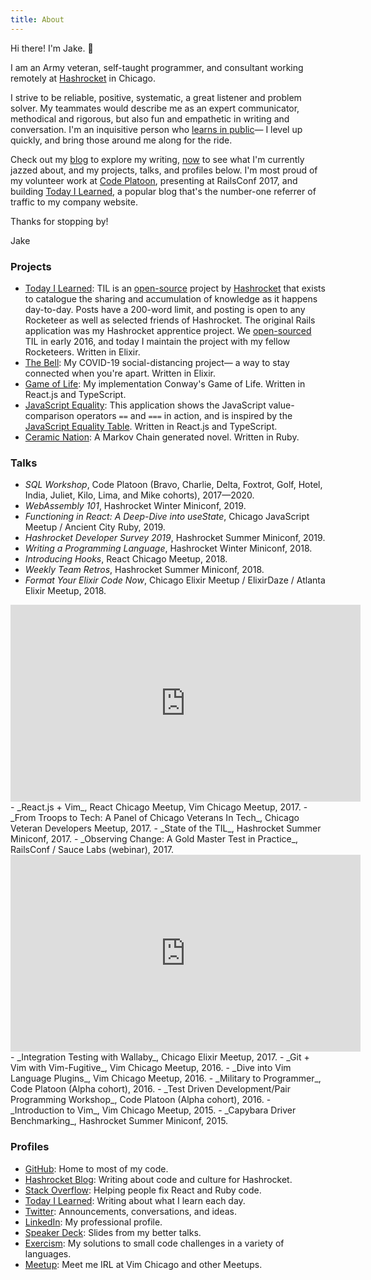 ```yaml
---
title: About
---
```


<div class="hey">

Hi there! I'm Jake. 👋

I am an Army veteran, self-taught programmer, and consultant working remotely at
[Hashrocket][hr] in Chicago.

I strive to be reliable, positive, systematic, a great listener and problem
solver. My teammates would describe me as an expert communicator, methodical
and rigorous, but also fun and empathetic in writing and conversation. I'm an
inquisitive person who [learns in public][learn-ip]&mdash; I level up quickly, and
bring those around me along for the ride.

Check out my [blog][blog] to explore my writing, [now][now] to see what I'm
currently jazzed about, and my projects, talks, and profiles below. I'm most
proud of my volunteer work at [Code Platoon][cp], presenting at RailsConf 2017,
and building [Today I Learned][til], a popular blog that's the number-one
referrer of traffic to my company website.

Thanks for stopping by!

Jake
</div>

### Projects

- [Today I Learned][til]: TIL is an [open-source][tilex] project by
  [Hashrocket][hr] that exists to catalogue the sharing and accumulation of
  knowledge as it happens day-to-day. Posts have a 200-word limit, and posting
  is open to any Rocketeer as well as selected friends of Hashrocket. The
  original Rails application was my Hashrocket apprentice project. We
  [open-sourced][oss-til] TIL in early 2016, and today I maintain the project
  with my fellow Rocketeers. Written in Elixir.
- [The Bell][bell]: My COVID-19 social-distancing project&mdash; a way to stay
  connected when you're apart. Written in Elixir.
- [Game of Life][gol]: My implementation Conway's Game of Life. Written in
  React.js and TypeScript.
- [JavaScript Equality][js-eq]: This application shows the JavaScript
  value-comparison operators `==` and `===` in action, and is inspired by the
  [JavaScript Equality Table][js-eq-dorey]. Written in React.js and TypeScript.
- [Ceramic Nation][novel]: A Markov Chain generated novel. Written in Ruby.

### Talks

-  _SQL Workshop_, Code Platoon (Bravo, Charlie, Delta, Foxtrot, Golf, Hotel,
   India, Juliet, Kilo, Lima, and Mike cohorts), 2017—2020.
-  _WebAssembly 101_, Hashrocket Winter Miniconf, 2019.
-  _Functioning in React: A Deep-Dive into useState_, Chicago JavaScript Meetup
   / Ancient City Ruby, 2019.
-  _Hashrocket Developer Survey 2019_, Hashrocket Summer Miniconf, 2019.
-  _Writing a Programming Language_, Hashrocket Winter Miniconf, 2018.
-  _Introducing Hooks_, React Chicago Meetup, 2018.
-  _Weekly Team Retros_, Hashrocket Summer Miniconf, 2018.
-  _Format Your Elixir Code Now_, Chicago Elixir Meetup / ElixirDaze / Atlanta
   Elixir Meetup, 2018.
<div class="video-container"><iframe width="560" height="315" src="https://www.youtube.com/embed/dwphyQmD6n8" frameborder="0" allow="accelerometer; autoplay; encrypted-media; gyroscope; picture-in-picture"></iframe></div>
-  _React.js + Vim_, React Chicago Meetup, Vim Chicago Meetup, 2017.
-  _From Troops to Tech: A Panel of Chicago Veterans In Tech_, Chicago Veteran
   Developers Meetup, 2017.
-  _State of the TIL_, Hashrocket Summer Miniconf, 2017.
-  _Observing Change: A Gold Master Test in Practice_, RailsConf / Sauce Labs
   (webinar), 2017.
<div class="video-container"><iframe width="560" height="315" src="https://www.youtube.com/embed/D9awDBUQvr4" frameborder="0" allow="accelerometer; autoplay; encrypted-media; gyroscope; picture-in-picture"></iframe></div>
-  _Integration Testing with Wallaby_, Chicago Elixir Meetup, 2017.
-  _Git + Vim with Vim-Fugitive_, Vim Chicago Meetup, 2016.
-  _Dive into Vim Language Plugins_, Vim Chicago Meetup, 2016.
-  _Military to Programmer_, Code Platoon (Alpha cohort), 2016.
-  _Test Driven Development/Pair Programming Workshop_, Code Platoon (Alpha
   cohort), 2016.
-  _Introduction to Vim_, Vim Chicago Meetup, 2015.
-  _Capybara Driver Benchmarking_, Hashrocket Summer Miniconf, 2015.

### Profiles

- [GitHub](https://github.com/jwworth): Home to most of my code.
- [Hashrocket Blog](https://hashrocket.com/blog/rocketeers/jake-worth): Writing about code and culture for Hashrocket.
- [Stack Overflow](https://stackoverflow.com/users/2112512/jake-worth): Helping people fix React and Ruby code.
- [Today I Learned](https://til.hashrocket.com/authors/jakeworth): Writing about what I learn each day.
- [Twitter][twitter]: Announcements, conversations, and ideas.
- [LinkedIn](https://www.linkedin.com/in/jakeworth): My professional profile.
- [Speaker Deck](https://speakerdeck.com/jwworth): Slides from my better talks.
- [Exercism](https://exercism.io/profiles/jwworth): My solutions to small code challenges in a variety of languages.
- [Meetup](https://www.meetup.com/members/12542589/): Meet me IRL at Vim Chicago and other Meetups.

[blog]: /
[capybara]: https://github.com/jwworth/cap-driver-benchmarking
[cp]: https://www.codeplatoon.org/
[dh]: https://www.dillonhafer.com/
[gol]: https://conway.now.sh/
[hr]: https://hashrocket.com/
[js-eq-dorey]: https://dorey.github.io/JavaScript-Equality-Table/
[js-eq]: https://javascript-equality.now.sh/
[learn-ip]: https://www.swyx.io/writing/learn-in-public/
[mgr-of-one]: https://signalvnoise.com/posts/1430-hire-managers-of-one
[nobody-hits]: https://m.signalvnoise.com/nobody-hits-the-ground-running/
[novel]: http://novel.herokuapp.com
[now]: /now/
[oss-til]: https://hashrocket.com/blog/posts/open-sourcing-today-i-learned
[til]: https://til.hashrocket.com/
[tilex]: https://github.com/hashrocket/tilex
[twitter]: https://twitter.com/jwworth
[webmock]: https://github.com/hashrocket/capybara-webmock
[bell]: https://www.thebellisringing.com/
